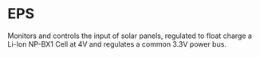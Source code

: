 # EPS

Monitors and controls the input of solar panels, regulated to float charge a Li-Ion NP-BX1 Cell at 4V and regulates a common 3.3V power bus.
